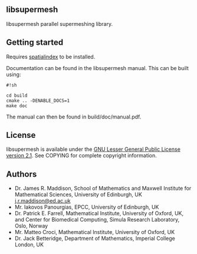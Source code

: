 ## libsupermesh ##

libsupermesh parallel supermeshing library.

## Getting started ##

Requires [spatialindex](https://github.com/libspatialindex/libspatialindex) to be installed.

Documentation can be found in the libsupermesh manual. This can be built using:

```
#!sh

cd build
cmake .. -DENABLE_DOCS=1
make doc
```

The manual can then be found in build/doc/manual.pdf.

## License ##

libsupermesh is available under the [GNU Lesser General Public License version 2.1](http://www.gnu.org/licenses/old-licenses/lgpl-2.1.en.html). See COPYING for complete copyright information.

## Authors ##

* Dr. James R. Maddison, School of Mathematics and Maxwell Institute for Mathematical Sciences, University of Edinburgh, UK [j.r.maddison@ed.ac.uk](mailto:j.r.maddison@ed.ac.uk)
* Mr. Iakovos Panourgias, EPCC, University of Edinburgh, UK
* Dr. Patrick E. Farrell, Mathematical Institute, University of Oxford, UK,
  and Center for Biomedical Computing, Simula Research Laboratory, Oslo, Norway
* Mr. Matteo Croci, Mathematical Institute, University of Oxford, UK
* Dr. Jack Betteridge, Department of Mathematics, Imperial College London, UK

